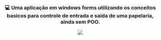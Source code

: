 <h3 align="center">
💻 Uma aplicação em windows forms utilizando os conceitos basicos para controle de entrada e saida de uma papelaria, ainda sem POO.
</h3>
<div align="center">
  <img  src="https://media.discordapp.net/attachments/1098139264258158602/1114521246349148290/image.png"/>
</div>
